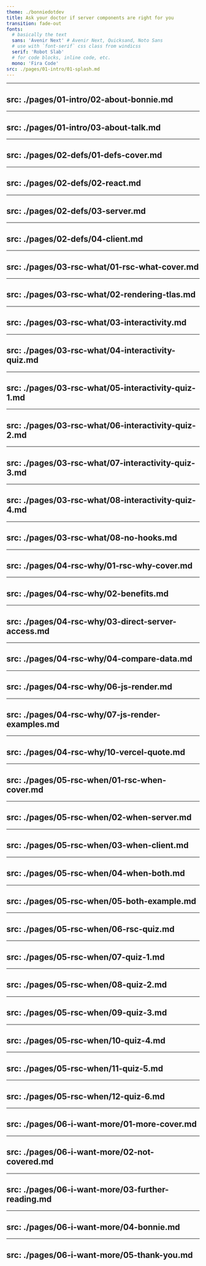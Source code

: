 ```yaml
---
theme: ./bonniedotdev
title: Ask your doctor if server components are right for you  
transition: fade-out
fonts:
  # basically the text
  sans: 'Avenir Next' # Avenir Next, Quicksand, Noto Sans
  # use with `font-serif` css class from windicss
  serif: 'Robot Slab'
  # for code blocks, inline code, etc.
  mono: 'Fira Code'
src: ./pages/01-intro/01-splash.md
---
```



---
src: ./pages/01-intro/02-about-bonnie.md
---

---
src: ./pages/01-intro/03-about-talk.md
---

---
src: ./pages/02-defs/01-defs-cover.md
---

---
src: ./pages/02-defs/02-react.md
---

---
src: ./pages/02-defs/03-server.md
---

---
src: ./pages/02-defs/04-client.md
---

---
src: ./pages/03-rsc-what/01-rsc-what-cover.md
---

---
src: ./pages/03-rsc-what/02-rendering-tlas.md
---

---
src: ./pages/03-rsc-what/03-interactivity.md
---

---
src: ./pages/03-rsc-what/04-interactivity-quiz.md
---

---
src: ./pages/03-rsc-what/05-interactivity-quiz-1.md
---

---
src: ./pages/03-rsc-what/06-interactivity-quiz-2.md
---

---
src: ./pages/03-rsc-what/07-interactivity-quiz-3.md
---

---
src: ./pages/03-rsc-what/08-interactivity-quiz-4.md
---

---
src: ./pages/03-rsc-what/08-no-hooks.md
---

---
src: ./pages/04-rsc-why/01-rsc-why-cover.md
---

---
src: ./pages/04-rsc-why/02-benefits.md
---

---
src: ./pages/04-rsc-why/03-direct-server-access.md
---

---
src: ./pages/04-rsc-why/04-compare-data.md
---

---
src: ./pages/04-rsc-why/06-js-render.md
---

---
src: ./pages/04-rsc-why/07-js-render-examples.md
---

---
src: ./pages/04-rsc-why/10-vercel-quote.md
---

---
src: ./pages/05-rsc-when/01-rsc-when-cover.md
---

---
src: ./pages/05-rsc-when/02-when-server.md
---

---
src: ./pages/05-rsc-when/03-when-client.md
---

---
src: ./pages/05-rsc-when/04-when-both.md
---

---
src: ./pages/05-rsc-when/05-both-example.md
---

---
src: ./pages/05-rsc-when/06-rsc-quiz.md
---

---
src: ./pages/05-rsc-when/07-quiz-1.md
---

---
src: ./pages/05-rsc-when/08-quiz-2.md
---

---
src: ./pages/05-rsc-when/09-quiz-3.md
---

---
src: ./pages/05-rsc-when/10-quiz-4.md
---

---
src: ./pages/05-rsc-when/11-quiz-5.md
---

---
src: ./pages/05-rsc-when/12-quiz-6.md
---

---
src: ./pages/06-i-want-more/01-more-cover.md
---

---
src: ./pages/06-i-want-more/02-not-covered.md
---

---
src: ./pages/06-i-want-more/03-further-reading.md
---

---
src: ./pages/06-i-want-more/04-bonnie.md
---

---
src: ./pages/06-i-want-more/05-thank-you.md
---

